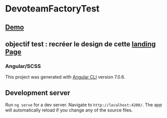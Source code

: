 # DevoteamFactoryTest
## [Demo](https://amaryassa-devoteam-test.netlify.com/)

## objectif test : recréer le design  de cette [landing Page](https://www.behance.net/gallery/70263365/Bicycle-products-Website)
### Angular/SCSS

This project was generated with [Angular CLI](https://github.com/angular/angular-cli) version 7.0.6.

## Development server

Run `ng serve` for a dev server. Navigate to `http://localhost:4200/`. The app will automatically reload if you change any of the source files.

